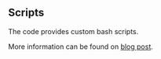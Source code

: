 ## Scripts

The code provides custom bash scripts.

More information can be found on [blog post](https://codegyver.com/2022/05/09/combine-and-number-pdf-pages-with-ghostscript/).
